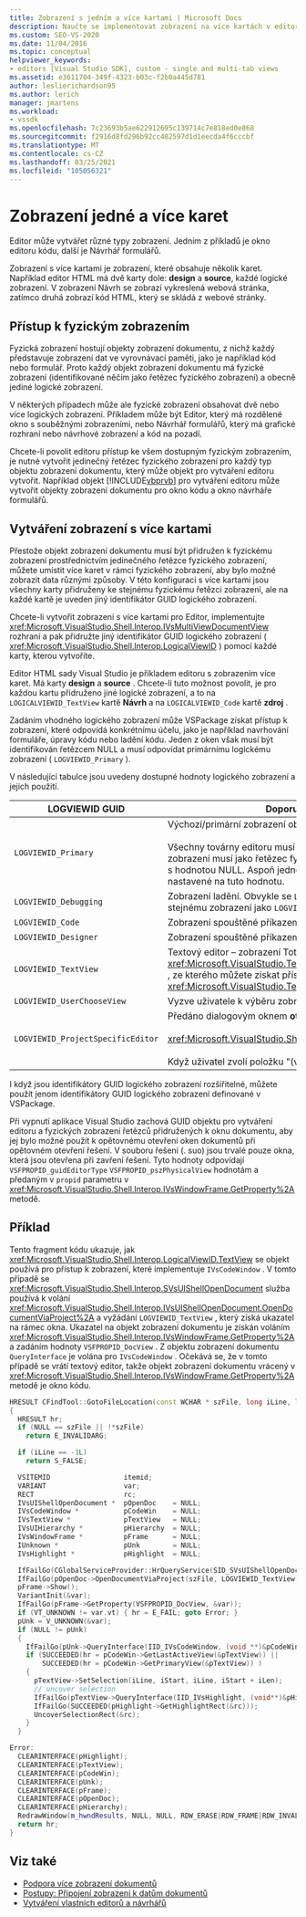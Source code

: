 ```yaml
---
title: Zobrazení s jedním a více kartami | Microsoft Docs
description: Naučte se implementovat zobrazení na více kartách v editorech, jako jsou například okna editoru kódu a Návrhář formulářů.
ms.custom: SEO-VS-2020
ms.date: 11/04/2016
ms.topic: conceptual
helpviewer_keywords:
- editors [Visual Studio SDK], custom - single and multi-tab views
ms.assetid: e3611704-349f-4323-b03c-f2b0a445d781
author: leslierichardson95
ms.author: lerich
manager: jmartens
ms.workload:
- vssdk
ms.openlocfilehash: 7c23693b5ae622912695c139714c7e818ed0e868
ms.sourcegitcommit: f2916d8fd296b92cc402597d1d1eecda4f6cccbf
ms.translationtype: MT
ms.contentlocale: cs-CZ
ms.lasthandoff: 03/25/2021
ms.locfileid: "105056321"
---
```

# <a name="single-and-multi-tab-views"></a>Zobrazení jedné a více karet
Editor může vytvářet různé typy zobrazení. Jedním z příkladů je okno editoru kódu, další je Návrhář formulářů.

 Zobrazení s více kartami je zobrazení, které obsahuje několik karet. Například editor HTML má dvě karty dole: **design** a **source**, každé logické zobrazení. V zobrazení Návrh se zobrazí vykreslená webová stránka, zatímco druhá zobrazí kód HTML, který se skládá z webové stránky.

## <a name="accessing-physical-views"></a>Přístup k fyzickým zobrazením
 Fyzická zobrazení hostují objekty zobrazení dokumentu, z nichž každý představuje zobrazení dat ve vyrovnávací paměti, jako je například kód nebo formulář. Proto každý objekt zobrazení dokumentu má fyzické zobrazení (identifikované něčím jako řetězec fyzického zobrazení) a obecně jediné logické zobrazení.

 V některých případech může ale fyzické zobrazení obsahovat dvě nebo více logických zobrazení. Příkladem může být Editor, který má rozdělené okno s souběžnými zobrazeními, nebo Návrhář formulářů, který má grafické rozhraní nebo návrhové zobrazení a kód na pozadí.

 Chcete-li povolit editoru přístup ke všem dostupným fyzickým zobrazením, je nutné vytvořit jedinečný řetězec fyzického zobrazení pro každý typ objektu zobrazení dokumentu, který může objekt pro vytváření editoru vytvořit. Například objekt [!INCLUDE[vbprvb](../code-quality/includes/vbprvb_md.md)] pro vytváření editoru může vytvořit objekty zobrazení dokumentu pro okno kódu a okno návrháře formulářů.

## <a name="creating-multi-tabbed-views"></a>Vytváření zobrazení s více kartami
 Přestože objekt zobrazení dokumentu musí být přidružen k fyzickému zobrazení prostřednictvím jedinečného řetězce fyzického zobrazení, můžete umístit více karet v rámci fyzického zobrazení, aby bylo možné zobrazit data různými způsoby. V této konfiguraci s více kartami jsou všechny karty přidruženy ke stejnému fyzickému řetězci zobrazení, ale na každé kartě je uveden jiný identifikátor GUID logického zobrazení.

 Chcete-li vytvořit zobrazení s více kartami pro Editor, implementujte <xref:Microsoft.VisualStudio.Shell.Interop.IVsMultiViewDocumentView> rozhraní a pak přidružte jiný identifikátor GUID logického zobrazení ( <xref:Microsoft.VisualStudio.Shell.Interop.LogicalViewID> ) pomocí každé karty, kterou vytvoříte.

 Editor HTML sady Visual Studio je příkladem editoru s zobrazením více karet. Má karty **design** a **source** . Chcete-li tuto možnost povolit, je pro každou kartu přidruženo jiné logické zobrazení, a to na `LOGICALVIEWID_TextView` kartě **Návrh** a na `LOGICALVIEWID_Code` kartě **zdroj** .

 Zadáním vhodného logického zobrazení může VSPackage získat přístup k zobrazení, které odpovídá konkrétnímu účelu, jako je například navrhování formuláře, úpravy kódu nebo ladění kódu. Jeden z oken však musí být identifikován řetězcem NULL a musí odpovídat primárnímu logickému zobrazení ( `LOGVIEWID_Primary` ).

 V následující tabulce jsou uvedeny dostupné hodnoty logického zobrazení a jejich použití.

|LOGVIEWID GUID|Doporučené použití|
|--------------------|---------------------|
|`LOGVIEWID_Primary`|Výchozí/primární zobrazení objektu pro vytváření editoru<br /><br /> Všechny továrny editoru musí tuto hodnotu podporovat. Toto zobrazení musí jako řetězec fyzického zobrazení používat řetězec s hodnotou NULL. Aspoň jedno logické zobrazení musí být nastavené na tuto hodnotu.|
|`LOGVIEWID_Debugging`|Zobrazení ladění. Obvykle se `LOGVIEWID_Debugging` mapuje ke stejnému zobrazení jako `LOGVIEWID_Code` .|
|`LOGVIEWID_Code`|Zobrazení spouštěné příkazem **Zobrazit kód**|
|`LOGVIEWID_Designer`|Zobrazení spouštěné příkazem **formuláře zobrazení**|
|`LOGVIEWID_TextView`|Textový editor – zobrazení Toto zobrazení vrátí <xref:Microsoft.VisualStudio.TextManager.Interop.IVsCodeWindow> , ze kterého můžete získat přístup <xref:Microsoft.VisualStudio.TextManager.Interop.IVsTextView> .|
|`LOGVIEWID_UserChooseView`|Vyzve uživatele k výběru zobrazení, které se má použít.|
|`LOGVIEWID_ProjectSpecificEditor`|Předáno dialogovým oknem **otevřít v** pro<br /><br /> <xref:Microsoft.VisualStudio.Shell.Interop.IVsProject.OpenItem%2A><br /><br /> Když uživatel zvolí položku "(výchozí editor projektu)".|

 I když jsou identifikátory GUID logického zobrazení rozšiřitelné, můžete použít jenom identifikátory GUID logického zobrazení definované v VSPackage.

 Při vypnutí aplikace Visual Studio zachová GUID objektu pro vytváření editoru a fyzických zobrazení řetězců přidružených k oknu dokumentu, aby jej bylo možné použít k opětovnému otevření oken dokumentů při opětovném otevření řešení. V souboru řešení (. suo) jsou trvalé pouze okna, která jsou otevřena při zavření řešení. Tyto hodnoty odpovídají `VSFPROPID_guidEditorType` `VSFPROPID_pszPhysicalView` hodnotám a předaným v `propid` parametru v <xref:Microsoft.VisualStudio.Shell.Interop.IVsWindowFrame.GetProperty%2A> metodě.

## <a name="example"></a>Příklad
 Tento fragment kódu ukazuje, jak <xref:Microsoft.VisualStudio.Shell.Interop.LogicalViewID.TextView> se objekt používá pro přístup k zobrazení, které implementuje `IVsCodeWindow` . V tomto případě se <xref:Microsoft.VisualStudio.Shell.Interop.SVsUIShellOpenDocument> služba používá k volání <xref:Microsoft.VisualStudio.Shell.Interop.IVsUIShellOpenDocument.OpenDocumentViaProject%2A> a vyžádání `LOGVIEWID_TextView` , který získá ukazatel na rámec okna. Ukazatel na objekt zobrazení dokumentu je získán voláním <xref:Microsoft.VisualStudio.Shell.Interop.IVsWindowFrame.GetProperty%2A> a zadáním hodnoty `VSFPROPID_DocView` . Z objektu zobrazení dokumentu `QueryInterface` je volána pro `IVsCodeWindow` . Očekává se, že v tomto případě se vrátí textový editor, takže objekt zobrazení dokumentu vrácený v <xref:Microsoft.VisualStudio.Shell.Interop.IVsWindowFrame.GetProperty%2A> metodě je okno kódu.

```cpp
HRESULT CFindTool::GotoFileLocation(const WCHAR * szFile, long iLine, long iStart, long iLen)
{
  HRESULT hr;
  if (NULL == szFile || !*szFile)
    return E_INVALIDARG;

  if (iLine == -1L)
    return S_FALSE;

  VSITEMID                  itemid;
  VARIANT                   var;
  RECT                      rc;
  IVsUIShellOpenDocument *  pOpenDoc    = NULL;
  IVsCodeWindow *           pCodeWin    = NULL;
  IVsTextView *             pTextView   = NULL;
  IVsUIHierarchy *          pHierarchy  = NULL;
  IVsWindowFrame *          pFrame      = NULL;
  IUnknown *                pUnk        = NULL;
  IVsHighlight *            pHighlight  = NULL;

  IfFailGo(CGlobalServiceProvider::HrQueryService(SID_SVsUIShellOpenDocument, IID_IVsUIShellOpenDocument, (void **)&pOpenDoc));
  IfFailGo(pOpenDoc->OpenDocumentViaProject(szFile, LOGVIEWID_TextView, NULL, &pHierarchy, &itemid, &pFrame));
  pFrame->Show();
  VariantInit(&var);
  IfFailGo(pFrame->GetProperty(VSFPROPID_DocView, &var));
  if (VT_UNKNOWN != var.vt) { hr = E_FAIL; goto Error; }
  pUnk = V_UNKNOWN(&var);
  if (NULL != pUnk)
  {
    IfFailGo(pUnk->QueryInterface(IID_IVsCodeWindow, (void **)&pCodeWin));
    if (SUCCEEDED(hr = pCodeWin->GetLastActiveView(&pTextView)) ||
        SUCCEEDED(hr = pCodeWin->GetPrimaryView(&pTextView)) )
    {
      pTextView->SetSelection(iLine, iStart, iLine, iStart + iLen);
      // uncover selection
      IfFailGo(pTextView->QueryInterface(IID_IVsHighlight, (void**)&pHighlight));
      IfFailGo(SUCCEEDED(pHighlight->GetHighlightRect(&rc)));
      UncoverSelectionRect(&rc);
    }
  }

Error:
  CLEARINTERFACE(pHighlight);
  CLEARINTERFACE(pTextView);
  CLEARINTERFACE(pCodeWin);
  CLEARINTERFACE(pUnk);
  CLEARINTERFACE(pFrame);
  CLEARINTERFACE(pOpenDoc);
  CLEARINTERFACE(pHierarchy);
  RedrawWindow(m_hwndResults, NULL, NULL, RDW_ERASE|RDW_FRAME|RDW_INVALIDATE|RDW_ALLCHILDREN);
  return hr;
}
```

## <a name="see-also"></a>Viz také
- [Podpora více zobrazení dokumentů](../extensibility/supporting-multiple-document-views.md)
- [Postupy: Připojení zobrazení k datům dokumentů](../extensibility/how-to-attach-views-to-document-data.md)
- [Vytváření vlastních editorů a návrhářů](../extensibility/creating-custom-editors-and-designers.md)
